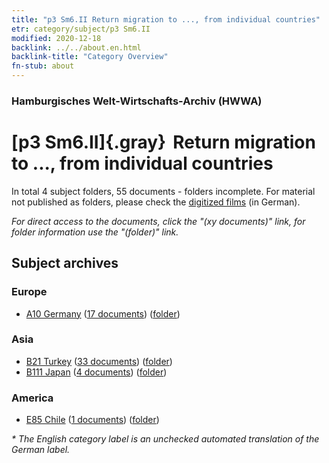 ```yaml
---
title: "p3 Sm6.II Return migration to ..., from individual countries"
etr: category/subject/p3 Sm6.II
modified: 2020-12-18
backlink: ../../about.en.html
backlink-title: "Category Overview"
fn-stub: about
---
```


### Hamburgisches Welt-Wirtschafts-Archiv (HWWA)
# [p3 Sm6.II]{.gray}&#8201; Return migration to ..., from individual countries&#160; 





In total 4 subject folders, 55 documents - folders incomplete.
For material not published as folders, please check the [digitized films](/film/h1_sh) (in German).

_For direct access to the documents, click the "(xy documents)" link, for folder information use the "(folder)" link._

## Subject archives



### Europe

- [A10 Germany](../../../geo/about.en.html#A10) (<a href="https://dfg-viewer.de/show/?tx_dlf[id]=https://pm20.zbw.eu/mets/sh/1261xx/126128/1459xx/145923/public.mets.en.xml" target="_blank">17 documents</a>) ([folder](http://purl.org/pressemappe20/folder/sh/126128,145923))

### Asia

- [B21 Turkey](../../../geo/about.en.html#B21) (<a href="https://dfg-viewer.de/show/?tx_dlf[id]=https://pm20.zbw.eu/mets/sh/1411xx/141111/1459xx/145923/public.mets.en.xml" target="_blank">33 documents</a>) ([folder](http://purl.org/pressemappe20/folder/sh/141111,145923))
- [B111 Japan](../../../geo/about.en.html#B111) (<a href="https://dfg-viewer.de/show/?tx_dlf[id]=https://pm20.zbw.eu/mets/sh/1412xx/141272/1459xx/145923/public.mets.en.xml" target="_blank">4 documents</a>) ([folder](http://purl.org/pressemappe20/folder/sh/141272,145923))

### America

- [E85 Chile](../../../geo/about.en.html#E85) (<a href="https://dfg-viewer.de/show/?tx_dlf[id]=https://pm20.zbw.eu/mets/sh/1416xx/141691/1459xx/145923/public.mets.en.xml" target="_blank">1 documents</a>) ([folder](http://purl.org/pressemappe20/folder/sh/141691,145923))


_* The English category label is an unchecked automated translation of the German label._


